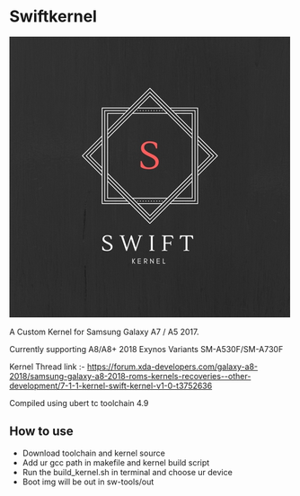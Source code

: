 # Swiftkernel

![SwiftKernel Logo](https://github.com/EliteCrewDev/SWIFT-android_kernel_samsung_universal7885/blob/Sem8.5/S.jpg)

A Custom Kernel for Samsung Galaxy A7 / A5 2017.

Currently supporting A8/A8+ 2018 Exynos Variants SM-A530F/SM-A730F


Kernel Thread link :- https://forum.xda-developers.com/galaxy-a8-2018/samsung-galaxy-a8-2018-roms-kernels-recoveries--other-development/7-1-1-kernel-swift-kernel-v1-0-t3752636


Compiled using ubert tc toolchain 4.9

## How to use
* Download toolchain and kernel source
* Add ur gcc path in makefile and kernel build script 
* Run the build_kernel.sh in terminal and choose ur device 
* Boot img will be out in sw-tools/out


